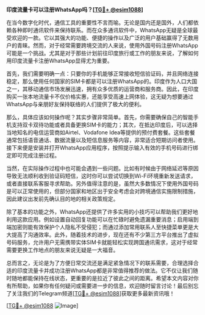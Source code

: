 **印度流量卡可以注册WhatsApp吗？[[TG💪+ @esim1088](https://t.me/s/esim1088)]**

在当今数字化时代，通信工具的重要性不言而喻。无论是国内还是国外，人们都依赖各种即时通讯软件来保持联系。而在众多通讯软件中，WhatsApp无疑是全球最受欢迎的一款。它以其强大的功能、便捷的操作以及广泛的用户基础赢得了无数用户的青睐。然而，对于经常需要跨境交流的人来说，使用外国号码注册WhatsApp可能是一个挑战。尤其是对于那些计划前往印度旅行或工作的朋友来说，了解如何用印度流量卡注册WhatsApp显得尤为重要。

首先，我们需要明确一点：只要你的手机能够正常接收短信验证码，并且网络连接稳定，那么使用任何国家的SIM卡都是可以注册WhatsApp的。印度作为人口大国之一，其移动通信市场发展迅速，拥有众多优质的运营商和服务商。因此，在印度购买一张本地流量卡不仅价格实惠，还能享受高速上网体验，这无疑为想要通过WhatsApp与亲朋好友保持联络的人们提供了极大的便利。

那么，具体应该如何操作呢？其实步骤非常简单。首先，你需要确保自己的智能手机支持双卡双待功能或者具备更换SIM卡的能力；其次，在抵达印度后，可以选择当地知名的电信运营商如Airtel、Vodafone Idea等提供的预付费套餐。这些套餐通常包括语音通话、数据流量以及短信息服务等内容，非常适合短期访问者使用。接下来便是安装并打开WhatsApp应用程序，按照提示输入有效的手机号码进行绑定即可完成注册过程。

当然，在实际操作过程中也可能会遇到一些问题。比如有时候由于网络延迟等原因导致无法顺利收到验证码短信，这时你可以尝试切换到Wi-Fi环境重新发送请求，或者直接联系客服寻求帮助。另外值得注意的是，虽然大多数情况下使用外国号码是可以正常使用的，但部分国家和地区出于安全考虑会对跨境通信实施限制措施，因此建议出发前先确认目的地的相关政策规定。

除了基本的功能之外，WhatsApp还提供了许多实用的小技巧可以帮助我们更好地利用这款应用。例如设置自动回复功能可以在忙碌时避免遗漏重要消息；启用端到端加密则能有效保护个人隐私不受侵犯；而通过添加常用联系人至快捷菜单更是大大提高了沟通效率。此外，随着技术的进步，现在还有不少第三方平台推出了虚拟号码服务，允许用户无需携带实体SIM卡就能轻松实现跨国通讯需求，这对于经常需要更换工作地点的朋友来说无疑是一大福音。

总而言之，无论是为了方便日常交流还是满足紧急情况下的联系需要，合理选择合适的印度流量卡并成功注册WhatsApp都是非常值得推荐的做法。它不仅让我们随时随地都能保持在线状态，更重要的是拉近了彼此之间的距离。希望本文内容对你有所帮助，如果你有任何疑问或需要进一步的信息，欢迎随时留言讨论！最后别忘了关注我们的Telegram频道[[TG💪+ @esim1088](https://t.me/s/esim1088)]获取更多最新资讯哦！

[[TG💪+ @esim1088](https://t.me/s/esim1088) ![Image](https://i.postimg.cc/4NQfJmqS/Snipaste-2025-05-13-00-14-12.png)]